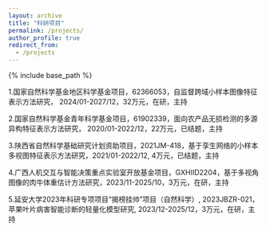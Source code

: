 ```yaml
---
layout: archive
title: "科研项目"
permalink: /projects/
author_profile: true
redirect_from:
  - /projects
---
```


{% include base_path %}

1.国家自然科学基金地区科学基金项目，62366053，自监督跨域小样本图像特征表示方法研究， 2024/01-2027/12，32万元，在研，主持

2.国家自然科学基金青年科学基金项目，61902339，面向农产品无损检测的多源异构特征表示方法研究， 2020/01-2022/12，22万元，已结题，主持

3.陕西省自然科学基础研究计划资助项目，2021JM-418，基于孪生网络的小样本多视图特征表示方法研究，2021/01-2022/12, 4万元，已结题，主持

4.广西人机交互与智能决策重点实验室开放基金项目，GXHIID2204，基于多视角图像的肉牛体重估计方法研究，2023/11-2025/10，3万元，在研，主持

5.延安大学2023年科研专项项目“揭榜挂帅”项目（自然科学）, 2023JBZR-021，苹果叶片病害智能诊断的轻量化模型研究, 2023/12-2025/12，3万元，在研，主持



